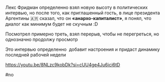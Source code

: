 
Лекс Фридман определенно взял новую высоту в политических интервью, но после того, как приглашенный гость, в лице президента Аргентины 🇦🇷 сказал, что он **«анархо-капиталист»**, я понял, что диалог как минимум будет не скучным :D

Посмотрел примерно треть, взял перерыв, чтобы не перегреться, но однозначно продолжу просмотр

Это интервью определенно  добавит настроения и придаст динамику последней рабочей недели

https://youtu.be/8NLzc9kobDk?si=cUU4ge4Ju6ici6tD

#no